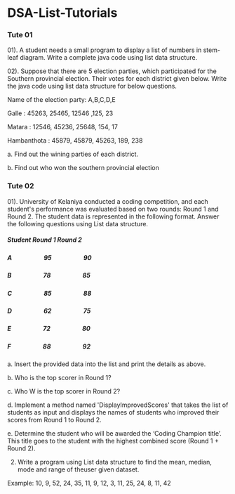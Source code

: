# DSA-List-Tutorials
### Tute 01 
 01). A student needs a small program to display a list of numbers in stem-leaf diagram. Write a complete java code using list data structure. 
 
 02). Suppose that there are 5 election parties, which participated for the Southern provincial election. Their votes for each district given below. Write the java code using list data structure for below questions.
 
 Name of the election party: A,B,C,D,E
 
 Galle : 45263, 25465, 12546 ,125, 23
 
 Matara : 12546, 45236, 25648, 154, 17
 
 Hambanthota : 45879, 45879, 45263, 189, 238

 a. Find out the wining parties of each district.
 
 b. Find out who won the southern provincial election
### Tute 02
01). University of Kelaniya conducted a coding competition, and each student's performance was evaluated based on two rounds: Round 1 and Round 2. The student data is represented in the
following format. Answer the following questions using List data structure.

##### Student Round 1 Round 2
##### A &emsp; &emsp; &emsp; &emsp; 95 &emsp; &emsp; &emsp; &emsp; 90
##### B &emsp; &emsp; &emsp; &emsp; 78 &emsp; &emsp; &emsp; &emsp; 85
##### C &emsp; &emsp; &emsp; &emsp; 85 &emsp; &emsp; &emsp; &emsp; 88
##### D &emsp; &emsp; &emsp; &emsp; 62 &emsp; &emsp; &emsp; &emsp; 75
##### E &emsp; &emsp; &emsp; &emsp; 72 &emsp; &emsp; &emsp; &emsp; 80
##### F &emsp; &emsp; &emsp; &emsp; 88 &emsp; &emsp; &emsp; &emsp; 92

a. Insert the provided data into the list and print the details as above.

b. Who is the top scorer in Round 1?

c. Who W is the top scorer in Round 2?

d. Implement a method named 'DisplayImprovedScores' that takes the list of students as input and displays the names of students who improved their scores from Round 1 to Round 2.

e. Determine the student who will be awarded the ‘Coding Champion title’. This title goes to the student with the highest combined score (Round 1 + Round 2).

02) Write a program using List data structure to find the mean, median, mode and range of theuser given dataset.
   
Example: 10, 9, 52, 24, 35, 11, 9, 12, 3, 11, 25, 24, 8, 11, 42
